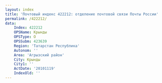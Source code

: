 ```yaml
---
layout: index
title: 'Почтовый индекс 422212: отделение почтовой связи Почты России'
permalink: /422212/
data:
    Index: 422212
    OPSName: Крынды
    OPSType: О
    OPSSubm: 423639
    Region: 'Татарстан Республика'
    Autonom: ''
    Area: 'Агрызский район'
    City: Крынды
    City1: ''
    ActDate: '20101119'
    IndexOld: ''
---
```

